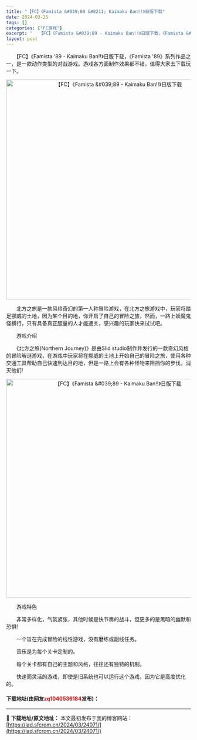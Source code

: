 ```yaml
---
title: "【FC】《Famista &#039;89 &#8211; Kaimaku Ban!!》日版下载"
date: 2024-03-25
tags: []
categories: ["FC游戏"]
excerpt: "　　【FC】《Famista &#039;89 - Kaimaku Ban!!》日版下载，《Famista &#039;89》系列作品之一，是一款动作类型的对战游戏。游戏各方面制作效果都不错，值得大家去下载玩一下。 　　北方之旅是一款风格奇幻的第一人称冒险游戏，在北方之旅游戏中，玩家将踏足挪威的土地，因&hellip;"
layout: post
---
```


 <p>　　【FC】《Famista &#39;89 - Kaimaku Ban!!》日版下载，《Famista &#39;89》系列作品之一，是一款动作类型的对战游戏。游戏各方面制作效果都不错，值得大家去下载玩一下。</p> <p align="center"><img align="" border="0" src="https://lad.sfcrom.cn/wp-content/uploads/2024/03/20240325_660190ab46901.png" width="598" alt="【FC】《Famista &amp;#039;89 - Kaimaku Ban!!》日版下载" /></p> <p>　　北方之旅是一款风格奇幻的第一人称冒险游戏，在北方之旅游戏中，玩家将踏足挪威的土地，因为某个目的地，你开启了自己的冒险之旅，然而，一路上妖魔鬼怪横行，只有具备真正胆量的人才能通关，感兴趣的玩家快来试试吧。</p> <p>　　游戏介绍</p> <p>　　《北方之旅(Northern Journey)》是由Slid studio制作并发行的一款奇幻风格的冒险解谜游戏，在游戏中玩家将在挪威的土地上开始自己的冒险之旅，使用各种交通工具帮助自己快速到达目的地，但是一路上会有各种怪物来阻挡你的步伐，消灭他们!</p> <p align="center"><img align="" border="0" src="https://lad.sfcrom.cn/wp-content/uploads/2024/03/20240325_660190ac7b4d6.png" width="595" alt="【FC】《Famista &amp;#039;89 - Kaimaku Ban!!》日版下载" /></p> <p>　　游戏特色</p> <p>　　非常多样化，气氛紧张，其他时候是快节奏的战斗，但更多的是黑暗的幽默和恐惧!</p> <p>　　一个旨在完成冒险的线性游戏，没有磨练或副线任务。</p> <p>　　音乐是为每个关卡定制的。</p> <p>　　每个关卡都有自己的主题和风格，往往还有独特的机制。</p> <p>　　快速而灵活的游戏，即使是旧系统也可以运行这个游戏，因为它是高度优化的。</p> <p><h4>下载地址(由网友<font color="red">zq1040536184</font>发布)：</h4></p> 

---
📖 **下载地址/原文地址：** 本文最初发布于我的博客网站：[https://lad.sfcrom.cn/2024/03/24071/](https://lad.sfcrom.cn/2024/03/24071/)
